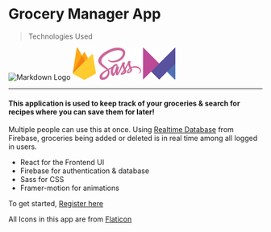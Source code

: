 # Grocery Manager App

<!-- ### This app was built using React -->

> Technologies Used

![Markdown Logo](/react.ico)
![Markdown Logo](/firebase.png)
![Markdown Logo](/sass.png)
![Markdown Logo](/framer-motion.png)

---

#### This application is used to keep track of your groceries & search for recipes where you can save them for later!

Multiple people can use this at once. Using [Realtime Database](https://firebase.google.com/docs/database) from Firebase, groceries being added or deleted is in real time among all logged in users.

- React for the Frontend UI
- Firebase for authentication & database
- Sass for CSS
- Framer-motion for animations

To get started, [Register here](https://grocery-app-v2-production.web.app/)

All Icons in this app are from <a href="https://www.flaticon.com"> Flaticon</a>
